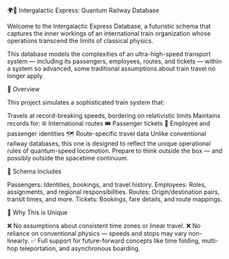 🌍🚄 Intergalactic Express: Quantum Railway Database

Welcome to the Intergalactic Express Database, a futuristic schema that captures the inner workings of an international train organization whose operations transcend the limits of classical physics.

This database models the complexities of an ultra-high-speed transport system — including its passengers, employees, routes, and tickets — within a system so advanced, some traditional assumptions about train travel no longer apply.

📘 Overview

This project simulates a sophisticated train system that:

Travels at record-breaking speeds, bordering on relativistic limits
Maintains records for:
🌐 International routes
🎟️ Passenger tickets
🧍 Employee and passenger identities
🗺️ Route-specific travel data
Unlike conventional railway databases, this one is designed to reflect the unique operational rules of quantum-speed locomotion. Prepare to think outside the box — and possibly outside the spacetime continuum.

🧩 Schema Includes

Passengers: Identities, bookings, and travel history.
Employees: Roles, assignments, and regional responsibilities.
Routes: Origin/destination pairs, transit times, and more.
Tickets: Bookings, fare details, and route mappings.

🚀 Why This is Unique

❌ No assumptions about consistent time zones or linear travel.
❌ No reliance on conventional physics — speeds and stops may vary non-linearly.
✅ Full support for future-forward concepts like time folding, multi-hop teleportation, and asynchronous boarding.
